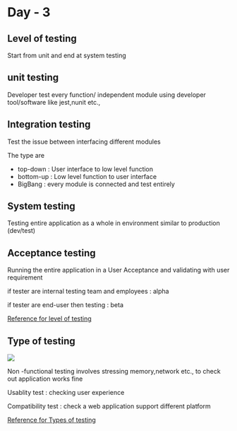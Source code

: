 # Day - 3

## Level of testing

Start from unit and end at system testing

## unit testing
Developer test every function/ independent module using developer tool/software like jest,nunit etc.,

## Integration testing

Test the issue between interfacing different modules 

The type are 
- top-down : User interface to low level function
- bottom-up : Low level function to user interface
-  BigBang : every module is connected and test entirely

## System testing

Testing entire application as a whole in environment similar to production (dev/test)

## Acceptance testing

Running the entire application in a User Acceptance and validating with user requirement

if tester are internal testing team and employees : alpha

if tester are end-user then testing : beta

[Reference for level of testing](https://artoftesting.com/levels-of-software-testing)

## Type of testing

![](https://media.geeksforgeeks.org/wp-content/uploads/20230808151753/Software-Testing-768.png)


Non -functional testing involves stressing memory,network etc., to check out application works fine

Usablity test : checking user experience

Compatibility test : check a web application support different platform


[Reference for Types of testing](https://www.geeksforgeeks.org/types-software-testing/)
